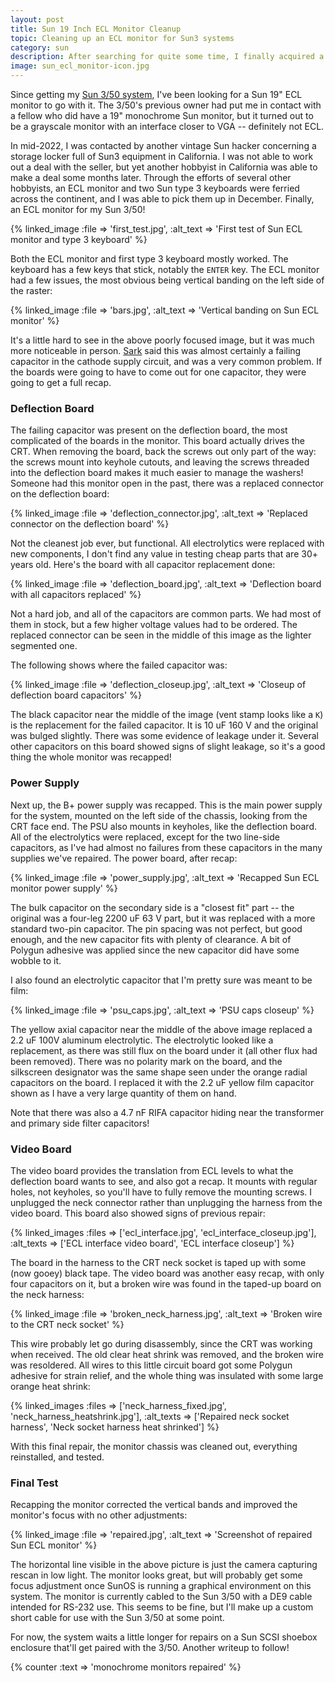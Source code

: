 ```yaml
---
layout: post
title: Sun 19 Inch ECL Monitor Cleanup
topic: Cleaning up an ECL monitor for Sun3 systems
category: sun
description: After searching for quite some time, I finally acquired a Sun 19 inch ECL monitor! This monitor arrived working, but did require cleanup and repair before serious use.
image: sun_ecl_monitor-icon.jpg
---
```


Since getting my [Sun 3/50 system](/2022/09/19/sun-3-50), I've been looking for a Sun 19" ECL monitor to go with it. The 3/50's previous owner had put me in contact with a fellow who did have a 19" monochrome Sun monitor, but it turned out to be a grayscale monitor with an interface closer to VGA -- definitely not ECL.

In mid-2022, I was contacted by another vintage Sun hacker concerning a storage locker full of Sun3 equipment in California. I was not able to work out a deal with the seller, but yet another hobbyist in California was able to make a deal some months later. Through the efforts of several other hobbyists, an ECL monitor and two Sun type 3 keyboards were ferried across the continent, and I was able to pick them up in December. Finally, an ECL monitor for my Sun 3/50!

{% linked_image :file => 'first_test.jpg', :alt_text => 'First test of Sun ECL monitor and type 3 keyboard' %}

Both the ECL monitor and first type 3 keyboard mostly worked. The keyboard has a few keys that stick, notably the `ENTER` key. The ECL monitor had a few issues, the most obvious being vertical banding on the left side of the raster:

{% linked_image :file => 'bars.jpg', :alt_text => 'Vertical banding on Sun ECL monitor' %}

It's a little hard to see in the above poorly focused image, but it was much more noticeable in person. [Sark](http://www.retrohacker.com/) said this was almost certainly a failing capacitor in the cathode supply circuit, and was a very common problem. If the boards were going to have to come out for one capacitor, they were going to get a full recap.

### Deflection Board

The failing capacitor was present on the deflection board, the most complicated of the boards in the monitor. This board actually drives the CRT. When removing the board, back the screws out only part of the way: the screws mount into keyhole cutouts, and leaving the screws threaded into the deflection board makes it much easier to manage the washers! Someone had this monitor open in the past, there was a replaced connector on the deflection board:

{% linked_image :file => 'deflection_connector.jpg', :alt_text => 'Replaced connector on the deflection board' %}

Not the cleanest job ever, but functional. All electrolytics were replaced with new components, I don't find any value in testing cheap parts that are 30+ years old. Here's the board with all capacitor replacement done:

{% linked_image :file => 'deflection_board.jpg', :alt_text => 'Deflection board with all capacitors replaced' %}

Not a hard job, and all of the capacitors are common parts. We had most of them in stock, but a few higher voltage values had to be ordered. The replaced connector can be seen in the middle of this image as the lighter segmented one.

The following shows where the failed capacitor was:

{% linked_image :file => 'deflection_closeup.jpg', :alt_text => 'Closeup of deflection board capacitors' %}

The black capacitor near the middle of the image (vent stamp looks like a `K`) is the replacement for the failed capacitor. It is 10 uF 160 V and the original was bulged slightly. There was some evidence of leakage under it. Several other capacitors on this board showed signs of slight leakage, so it's a good thing the whole monitor was recapped!

### Power Supply

Next up, the B+ power supply was recapped. This is the main power supply for the system, mounted on the left side of the chassis, looking from the CRT face end. The PSU also mounts in keyholes, like the deflection board. All of the electrolytics were replaced, except for the two line-side capacitors, as I've had almost no failures from these capacitors in the many supplies we've repaired. The power board, after recap:

{% linked_image :file => 'power_supply.jpg', :alt_text => 'Recapped Sun ECL monitor power supply' %}

The bulk capacitor on the secondary side is a "closest fit" part -- the original was a four-leg 2200 uF 63 V part, but it was replaced with a more standard two-pin capacitor. The pin spacing was not perfect, but good enough, and the new capacitor fits with plenty of clearance. A bit of Polygun adhesive was applied since the new capacitor did have some wobble to it.

I also found an electrolytic capacitor that I'm pretty sure was meant to be film:

{% linked_image :file => 'psu_caps.jpg', :alt_text => 'PSU caps closeup' %}

The yellow axial capacitor near the middle of the above image replaced a 2.2 uF 100V aluminum electrolytic. The electrolytic looked like a replacement, as there was still flux on the board under it (all other flux had been removed). There was no polarity mark on the board, and the silkscreen designator was the same shape seen under the orange radial capacitors on the board. I replaced it with the 2.2 uF yellow film capacitor shown as I have a very large quantity of them on hand.

Note that there was also a 4.7 nF RIFA capacitor hiding near the transformer and primary side filter capacitors!

### Video Board

The video board provides the translation from ECL levels to what the deflection board wants to see, and also got a recap. It mounts with regular holes, not keyholes, so you'll have to fully remove the mounting screws. I unplugged the neck connector rather than unplugging the harness from the video board. This board also showed signs of previous repair:

{% linked_images :files => ['ecl_interface.jpg', 'ecl_interface_closeup.jpg'], :alt_texts => ['ECL interface video board', 'ECL interface closeup'] %}

The board in the harness to the CRT neck socket is taped up with some (now gooey) black tape. The video board was another easy recap, with only four capacitors on it, but a broken wire was found in the taped-up board on the neck harness:

{% linked_image :file => 'broken_neck_harness.jpg', :alt_text => 'Broken wire to the CRT neck socket' %}

This wire probably let go during disassembly, since the CRT was working when received. The old clear heat shrink was removed, and the broken wire was resoldered. All wires to this little circuit board got some Polygun adhesive for strain relief, and the whole thing was insulated with some large orange heat shrink:

{% linked_images :files => ['neck_harness_fixed.jpg', 'neck_harness_heatshrink.jpg'], :alt_texts => ['Repaired neck socket harness', 'Neck socket harness heat shrinked'] %}

With this final repair, the monitor chassis was cleaned out, everything reinstalled, and tested.

### Final Test

Recapping the monitor corrected the vertical bands and improved the monitor's focus with no other adjustments:

{% linked_image :file => 'repaired.jpg', :alt_text => 'Screenshot of repaired Sun ECL monitor' %}

The horizontal line visible in the above picture is just the camera capturing rescan in low light. The monitor looks great, but will probably get some focus adjustment once SunOS is running a graphical environment on this system. The monitor is currently cabled to the Sun 3/50 with a DE9 cable intended for RS-232 use. This seems to be fine, but I'll make up a custom short cable for use with the Sun 3/50 at some point.

For now, the system waits a little longer for repairs on a Sun SCSI shoebox enclosure that'll get paired with the 3/50. Another writeup to follow!

{% counter :text => 'monochrome monitors repaired' %}
